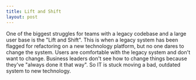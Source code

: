 ```yaml
---
title: Lift and Shift 
layout: post
---
```



One of the biggest struggles for teams with a legacy codebase and a large user base is the "Lift and Shift". This is when a legacy system has been flagged for refactoring on a new technology platform, but no one dares to change the system. Users are comfortable with the legacy system and don't want to change. Business leaders don't see how to change things because they've "always done it that way". So IT is stuck moving a bad, outdated system to new technology.